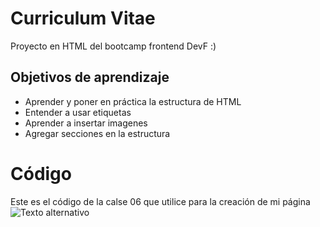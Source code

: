 # Curriculum Vitae 
Proyecto en HTML del bootcamp frontend DevF :)

## Objetivos de aprendizaje
- Aprender y poner en práctica la estructura de HTML
- Entender a usar etiquetas 
- Aprender a insertar imagenes 
- Agregar secciones en la estructura 

# Código
Este es el código de la calse 06 que utilice para la creación de mi página
![Texto alternativo](https://imgur.com/a/q5iUHYl)
